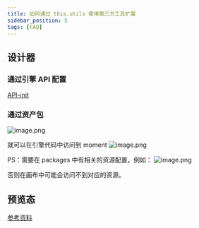 ```yaml
---
title: 如何通过 this.utils 使用第三方工具扩展
sidebar_position: 5
tags: [FAQ]
---
```

## 设计器
### 通过引擎 API 配置
[API-init](/site/docs/api/init)

### 通过资产包

![image.png](https://img.alicdn.com/imgextra/i4/O1CN01WWJVSA1WutBvCzXnl_!!6000000002849-2-tps-806-788.png)

就可以在引擎代码中访问到 moment
![image.png](https://img.alicdn.com/imgextra/i1/O1CN01EEJ0Kp1nZgJm68nSG_!!6000000005104-2-tps-1248-252.png)

PS：需要在 packages 中有相关的资源配置，例如：
![image.png](https://img.alicdn.com/imgextra/i4/O1CN01bdiHVv206uRYvvAAr_!!6000000006801-2-tps-1322-420.png)

否则在画布中可能会访问不到对应的资源。

## 预览态
[参考资料](/site/docs/guide/expand/runtime/renderer#apphelper)
